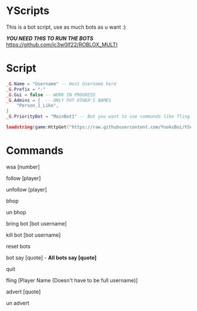 # YScripts

This is a bot script, use as much bots as u want :)

***YOU NEED THIS TO RUN THE BOTS***
https://github.com/ic3w0lf22/ROBLOX_MULTI

# Script

```lua
_G.Name = "Username" -- Host Username here
_G.Prefix = "-"
_G.Gui = false -- WORK IN PROGRESS
_G.Admins = {  -- ONLY PUT OTHER'S NAMES
    "Person_I_Like",
}
_G.PriorityBot = "MainBot1" -- Bot you want to use commands like fling

loadstring(game:HttpGet("https://raw.githubusercontent.com/YooksBoi/YScripts/main/Bot%20Script", true))()
```

# Commands

wsa [number]

follow [player]

unfollow [player]

bhop

un bhop

bring bot [bot username]

kill bot [bot username]

reset bots

bot say [quote] - **All bots say [quote]**

quit 

fling [Player Name (Doesn't have to be full username)]

advert [quote]

un advert

